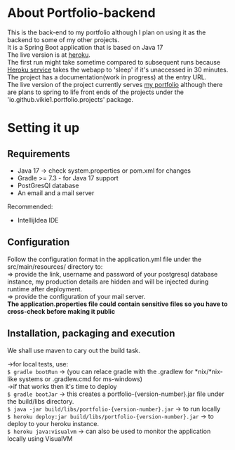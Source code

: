 # About Portfolio-backend
This is the back-end to my portfolio although I plan on using it as the backend to some of my other projects. <br>
It is a Spring Boot application that is based on Java 17 <br>
The live version is at <a href="https://pbvictor.herokuapp.com/">heroku</a>.<br>
The first run might take sometime compared to subsequent runs because <a href="https://www.heroku.com/">Heroku service</a> takes the webapp to 'sleep' if it's unaccessed in 30 minutes.<br>
The project has a documentation(work in progress) at the entry URL.<br>
The live version of the project currently serves <a href="https://victormwangi.netlify.app/">my portfolio</a> although there are plans to spring to life front ends of the projects under the 'io.github.vikie1.portfolio.projects' package.

# Setting it up
## Requirements
<ul>
<li>Java 17 -> check system.properties or pom.xml for changes</li>
<li>Gradle >= 7.3 - for Java 17 support</li>
<li>PostGresQl database</li>
<li>An email and a mail server</li>
</ul>

Recommended:
<ul>
<li>IntellijIdea IDE</li>
</ul>

## Configuration
Follow the configuration format in the application.yml file under the src/main/resources/ directory to:<br>
=> provide the link, username and password of your postgresql database instance, my production details are hidden and will be injected during runtime after deployment.<br>
=> provide the configuration of your mail server. <br>
<strong>The application.properties file could contain sensitive files so you have to cross-check before making it public</strong>

## Installation, packaging and execution
We shall use maven to cary out the build task.

->for local tests, use: <br>
`$ gradle bootRun` -> (you can relace gradle with the .gradlew for *nix/*nix-like systems or .gradlew.cmd for ms-windows)<br>
->if that works then it's time to deploy<br>
`$ gradle bootJar` -> this creates a portfolio-{version-number}.jar file under the build/libs directory.<br>
`$ java -jar build/libs/portfolio-{version-number}.jar` -> to run locally<br>
`$ heroku deploy:jar build/libs/portfolio-{version-number}.jar` -> to deploy to your heroku instance.<br>
`$ heroku java:visualvm` -> can also be used to monitor the application locally using VisualVM
